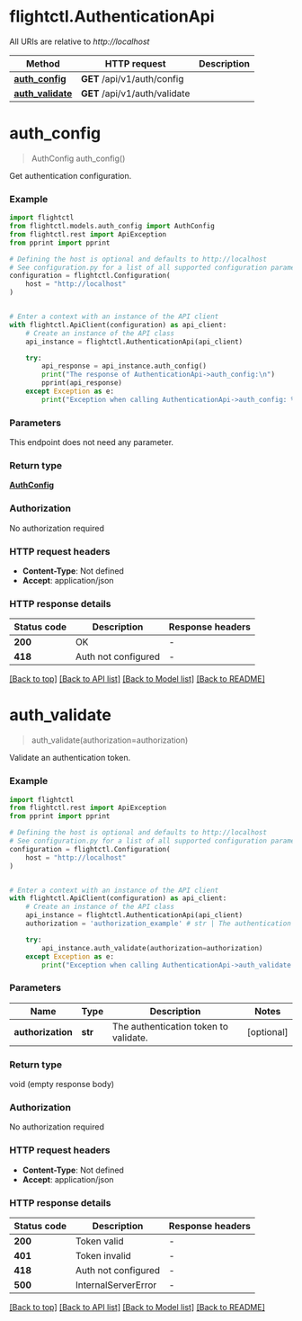 # flightctl.AuthenticationApi

All URIs are relative to *http://localhost*

Method | HTTP request | Description
------------- | ------------- | -------------
[**auth_config**](AuthenticationApi.md#auth_config) | **GET** /api/v1/auth/config | 
[**auth_validate**](AuthenticationApi.md#auth_validate) | **GET** /api/v1/auth/validate | 


# **auth_config**
> AuthConfig auth_config()



Get authentication configuration.

### Example


```python
import flightctl
from flightctl.models.auth_config import AuthConfig
from flightctl.rest import ApiException
from pprint import pprint

# Defining the host is optional and defaults to http://localhost
# See configuration.py for a list of all supported configuration parameters.
configuration = flightctl.Configuration(
    host = "http://localhost"
)


# Enter a context with an instance of the API client
with flightctl.ApiClient(configuration) as api_client:
    # Create an instance of the API class
    api_instance = flightctl.AuthenticationApi(api_client)

    try:
        api_response = api_instance.auth_config()
        print("The response of AuthenticationApi->auth_config:\n")
        pprint(api_response)
    except Exception as e:
        print("Exception when calling AuthenticationApi->auth_config: %s\n" % e)
```



### Parameters

This endpoint does not need any parameter.

### Return type

[**AuthConfig**](AuthConfig.md)

### Authorization

No authorization required

### HTTP request headers

 - **Content-Type**: Not defined
 - **Accept**: application/json

### HTTP response details

| Status code | Description | Response headers |
|-------------|-------------|------------------|
**200** | OK |  -  |
**418** | Auth not configured |  -  |

[[Back to top]](#) [[Back to API list]](../README.md#documentation-for-api-endpoints) [[Back to Model list]](../README.md#documentation-for-models) [[Back to README]](../README.md)

# **auth_validate**
> auth_validate(authorization=authorization)



Validate an authentication token.

### Example


```python
import flightctl
from flightctl.rest import ApiException
from pprint import pprint

# Defining the host is optional and defaults to http://localhost
# See configuration.py for a list of all supported configuration parameters.
configuration = flightctl.Configuration(
    host = "http://localhost"
)


# Enter a context with an instance of the API client
with flightctl.ApiClient(configuration) as api_client:
    # Create an instance of the API class
    api_instance = flightctl.AuthenticationApi(api_client)
    authorization = 'authorization_example' # str | The authentication token to validate. (optional)

    try:
        api_instance.auth_validate(authorization=authorization)
    except Exception as e:
        print("Exception when calling AuthenticationApi->auth_validate: %s\n" % e)
```



### Parameters


Name | Type | Description  | Notes
------------- | ------------- | ------------- | -------------
 **authorization** | **str**| The authentication token to validate. | [optional] 

### Return type

void (empty response body)

### Authorization

No authorization required

### HTTP request headers

 - **Content-Type**: Not defined
 - **Accept**: application/json

### HTTP response details

| Status code | Description | Response headers |
|-------------|-------------|------------------|
**200** | Token valid |  -  |
**401** | Token invalid |  -  |
**418** | Auth not configured |  -  |
**500** | InternalServerError |  -  |

[[Back to top]](#) [[Back to API list]](../README.md#documentation-for-api-endpoints) [[Back to Model list]](../README.md#documentation-for-models) [[Back to README]](../README.md)

